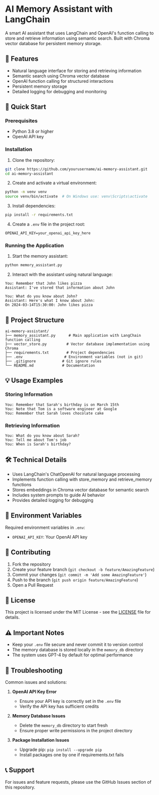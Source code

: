 # AI Memory Assistant with LangChain

A smart AI assistant that uses LangChain and OpenAI's function calling to store and retrieve information using semantic search. Built with Chroma vector database for persistent memory storage.

## 🌟 Features

- Natural language interface for storing and retrieving information
- Semantic search using Chroma vector database
- OpenAI function calling for structured interactions
- Persistent memory storage
- Detailed logging for debugging and monitoring

## 🚀 Quick Start

### Prerequisites

- Python 3.8 or higher
- OpenAI API key

### Installation

1. Clone the repository:
```bash
git clone https://github.com/yourusername/ai-memory-assistant.git
cd ai-memory-assistant
```

2. Create and activate a virtual environment:
```bash
python -m venv venv
source venv/bin/activate  # On Windows use: venv\Scripts\activate
```

3. Install dependencies:
```bash
pip install -r requirements.txt
```

4. Create a `.env` file in the project root:
```env
OPENAI_API_KEY=your_openai_api_key_here
```

### Running the Application

1. Start the memory assistant:
```bash
python memory_assistant.py
```

2. Interact with the assistant using natural language:
```
You: Remember that John likes pizza
Assistant: I've stored that information about John

You: What do you know about John?
Assistant: Here's what I know about John:
On 2024-03-14T15:30:00: John likes pizza
```

## 📁 Project Structure

```
ai-memory-assistant/
├── memory_assistant.py      # Main application with LangChain function calling
├── vector_store.py         # Vector database implementation using Chroma
├── requirements.txt        # Project dependencies
├── .env                   # Environment variables (not in git)
├── .gitignore            # Git ignore rules
└── README.md             # Documentation
```

## 💡 Usage Examples

### Storing Information
```
You: Remember that Sarah's birthday is on March 15th
You: Note that Tom is a software engineer at Google
You: Remember that Sarah loves chocolate cake
```

### Retrieving Information
```
You: What do you know about Sarah?
You: Tell me about Tom's job
You: When is Sarah's birthday?
```

## 🛠️ Technical Details

- Uses LangChain's ChatOpenAI for natural language processing
- Implements function calling with store_memory and retrieve_memory functions
- Stores embeddings in Chroma vector database for semantic search
- Includes system prompts to guide AI behavior
- Provides detailed logging for debugging

## 📝 Environment Variables

Required environment variables in `.env`:
- `OPENAI_API_KEY`: Your OpenAI API key

## 🤝 Contributing

1. Fork the repository
2. Create your feature branch (`git checkout -b feature/AmazingFeature`)
3. Commit your changes (`git commit -m 'Add some AmazingFeature'`)
4. Push to the branch (`git push origin feature/AmazingFeature`)
5. Open a Pull Request

## 📄 License

This project is licensed under the MIT License - see the [LICENSE](LICENSE) file for details.

## ⚠️ Important Notes

- Keep your `.env` file secure and never commit it to version control
- The memory database is stored locally in the `memory_db` directory
- The system uses GPT-4 by default for optimal performance

## 🐛 Troubleshooting

Common issues and solutions:

1. **OpenAI API Key Error**
   - Ensure your API key is correctly set in the `.env` file
   - Verify the API key has sufficient credits

2. **Memory Database Issues**
   - Delete the `memory_db` directory to start fresh
   - Ensure proper write permissions in the project directory

3. **Package Installation Issues**
   - Upgrade pip: `pip install --upgrade pip`
   - Install packages one by one if requirements.txt fails

## 📞 Support

For issues and feature requests, please use the GitHub Issues section of this repository.

